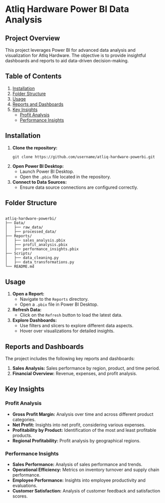 <!DOCTYPE html>
<html lang="en">
<head>
    <meta charset="UTF-8">
    <meta name="viewport" content="width=device-width, initial-scale=1.0">
   
</head>
<body>

<h1>Atliq Hardware Power BI Data Analysis</h1>

<h2>Project Overview</h2>
<p>This project leverages Power BI for advanced data analysis and visualization for Atliq Hardware. The objective is to provide insightful dashboards and reports to aid data-driven decision-making.</p>

<h2>Table of Contents</h2>
<ol>
    <li><a href="#installation">Installation</a></li>
    <li><a href="#folder-structure">Folder Structure</a></li>
    <li><a href="#usage">Usage</a></li>
    <li><a href="#reports-and-dashboards">Reports and Dashboards</a></li>
    <li><a href="#key-insights">Key Insights</a>
        <ul>
            <li><a href="#profit-analysis">Profit Analysis</a></li>
            <li><a href="#performance-insights">Performance Insights</a></li>
        </ul>
    </li>
</ol>

<h2 id="installation">Installation</h2>
<ol>
    <li><strong>Clone the repository:</strong>
        <pre><code>git clone https://github.com/username/atliq-hardware-powerbi.git</code></pre>
    </li>
    <li><strong>Open Power BI Desktop:</strong>
        <ul>
            <li>Launch Power BI Desktop.</li>
            <li>Open the <code>.pbix</code> file located in the repository.</li>
        </ul>
    </li>
    <li><strong>Connect to Data Sources:</strong>
        <ul>
            <li>Ensure data source connections are configured correctly.</li>
        </ul>
    </li>
</ol>

<h2 id="folder-structure">Folder Structure</h2>
<pre><code>
atliq-hardware-powerbi/
├── Data/
│   ├── raw_data/
│   ├── processed_data/
├── Reports/
│   ├── sales_analysis.pbix
│   ├── profit_analysis.pbix
│   ├── performance_insights.pbix
├── Scripts/
│   ├── data_cleaning.py
│   ├── data_transformations.py
└── README.md
</code></pre>

<h2 id="usage">Usage</h2>
<ol>
    <li><strong>Open a Report:</strong>
        <ul>
            <li>Navigate to the <code>Reports</code> directory.</li>
            <li>Open a <code>.pbix</code> file in Power BI Desktop.</li>
        </ul>
    </li>
    <li><strong>Refresh Data:</strong>
        <ul>
            <li>Click on the <code>Refresh</code> button to load the latest data.</li>
        </ul>
    </li>
    <li><strong>Explore Dashboards:</strong>
        <ul>
            <li>Use filters and slicers to explore different data aspects.</li>
            <li>Hover over visualizations for detailed insights.</li>
        </ul>
    </li>
</ol>

<h2 id="reports-and-dashboards">Reports and Dashboards</h2>
<p>The project includes the following key reports and dashboards:</p>
<ol>
    <li><strong>Sales Analysis:</strong> Sales performance by region, product, and time period.</li>
    <li><strong>Financial Overview:</strong> Revenue, expenses, and profit analysis.</li>
</ol>

<h2 id="key-insights">Key Insights</h2>

<h3 id="profit-analysis">Profit Analysis</h3>
<ul>
    <li><strong>Gross Profit Margin:</strong> Analysis over time and across different product categories.</li>
    <li><strong>Net Profit:</strong> Insights into net profit, considering various expenses.</li>
    <li><strong>Profitability by Product:</strong> Identification of the most and least profitable products.</li>
    <li><strong>Regional Profitability:</strong> Profit analysis by geographical regions.</li>
</ul>

<h3 id="performance-insights">Performance Insights</h3>
<ul>
    <li><strong>Sales Performance:</strong> Analysis of sales performance and trends.</li>
    <li><strong>Operational Efficiency:</strong> Metrics on inventory turnover and supply chain performance.</li>
    <li><strong>Employee Performance:</strong> Insights into employee productivity and evaluations.</li>
    <li><strong>Customer Satisfaction:</strong> Analysis of customer feedback and satisfaction scores.</li>
</ul>

</body>
</html>

